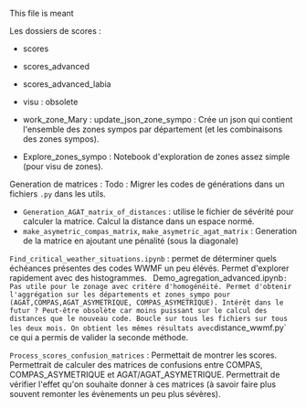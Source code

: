 This file is meant 

Les dossiers de scores : 
* scores 
* scores_advanced
* scores_advanced_labia
* visu : obsolete
* work_zone_Mary : update_json_zone_sympo : Crée un json qui contient l'ensemble des zones sympos par département (et les combinaisons des zones sympos). 


* Explore_zones_sympo : Notebook d'exploration de zones assez simple (pour visu de zones). 

Generation de matrices :
Todo : Migrer les codes de générations dans un fichiers `.py` dans les utils.  
* `Generation_AGAT_matrix_of_distances` : 
        utilise le fichier de sévérité pour calculer la matrice. Calcul la distance dans un espace normé.
* `make_asymetric_compas_matrix`, `make_asymetric_agat_matrix` : Generation de la matrice en ajoutant une pénalité (sous la diagonale)

`Find_critical_weather_situations.ipynb` : permet de déterminer quels échéances présentes des codes WWMF un peu élévés. Permet d'explorer rapidement avec des histogrammes. 
`
`Demo_agregation_advanced.ipynb` : Pas utile pour le zonage avec critère d'homogénéité. Permet d'obtenir l'aggrégation sur les départements et zones_sympo pour (AGAT,COMPAS,AGAT_ASYMETRIQUE, COMPAS_ASYMETRIQUE). Intérêt dans le futur ? Peut-être obsolète car moins puissant sur le calcul des distances que le nouveau code. Boucle sur tous les fichiers sur tous les deux mois. On obtient les mêmes résultats avec `distance_wwmf.py` ce qui a permis de valider la seconde méthode. 

`Process_scores_confusion_matrices` : Permettait de montrer les scores. 
    Permettrait de calculer  des matrices de confusions entre COMPAS, COMPAS_ASYMETRIQUE et AGAT/AGAT_ASYMETRIQUE. Permettrait de vérifier l'effet qu'on souhaite donner à ces matrices (à savoir faire plus souvent remonter les évènements un peu plus sévères).

